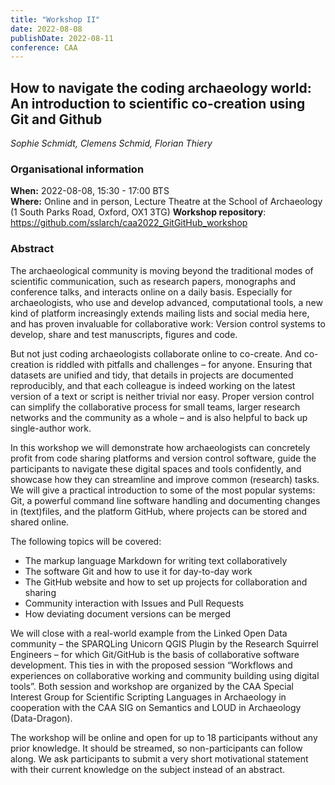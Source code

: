 ```yaml
---
title: "Workshop II"
date: 2022-08-08
publishDate: 2022-08-11
conference: CAA
---
```


## How to navigate the coding archaeology world: An introduction to scientific co-creation using Git and Github

*Sophie Schmidt, Clemens Schmid, Florian Thiery*

### Organisational information

**When:** 2022-08-08, 15:30 - 17:00 BTS  
**Where:** Online and in person, Lecture Theatre at the School of Archaeology (1 South Parks Road, Oxford, OX1 3TG) 
**Workshop repository**: https://github.com/sslarch/caa2022_GitGitHub_workshop

### Abstract

The archaeological community is moving beyond the traditional modes of scientific communication, such as research papers, monographs and conference talks, and interacts online on a daily basis. Especially for archaeologists, who use and develop advanced, computational tools, a new kind of platform increasingly extends mailing lists and social media here, and has proven invaluable for collaborative work: Version control systems to develop, share and test manuscripts, figures and code.

But not just coding archaeologists collaborate online to co-create. And co-creation is riddled with pitfalls and challenges – for anyone. Ensuring that datasets are unified and tidy, that details in projects are documented reproducibly, and that each colleague is indeed working on the latest version of a text or script is neither trivial nor easy. Proper version control can simplify the collaborative process for small teams, larger research networks and the community as a whole – and is also helpful to back up single-author work.

In this workshop we will demonstrate how archaeologists can concretely profit from code sharing platforms and version control software, guide the participants to navigate these digital spaces and tools confidently, and showcase how they can streamline and improve common (research) tasks. We will give a practical introduction to some of the most popular systems: Git, a powerful command line software handling and documenting changes in (text)files, and the platform GitHub, where projects can be stored and shared online.

The following topics will be covered:
- The markup language Markdown for writing text collaboratively
- The software Git and how to use it for day-to-day work
- The GitHub website and how to set up projects for collaboration and sharing
- Community interaction with Issues and Pull Requests
- How deviating document versions can be merged

We will close with a real-world example from the Linked Open Data community – the SPARQLing Unicorn QGIS Plugin by the Research Squirrel Engineers – for which Git/GitHub is the basis of collaborative software development. This ties in with the proposed session “Workflows and experiences on collaborative working and community building using digital tools”. Both session and workshop are organized by the CAA Special Interest Group for Scientific Scripting Languages in Archaeology in cooperation with the CAA SIG on Semantics and LOUD in Archaeology (Data-Dragon).

The workshop will be online and open for up to 18 participants without any prior knowledge. It should be streamed, so non-participants can follow along. We ask participants to submit a very short motivational statement with their current knowledge on the subject instead of an abstract.



